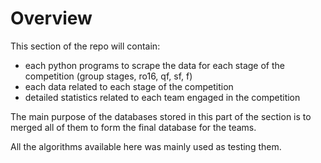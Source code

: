 # Overview

This section of the repo will contain:
- each python programs to scrape the data for each stage of the competition
(group stages, ro16, qf, sf, f)
- each data related to each stage of the competition
- detailed statistics related to each team engaged in the competition

The main purpose of the databases stored in this part of the section is to merged all of them to form the final database for the teams.

All the algorithms available here was mainly used as testing them.